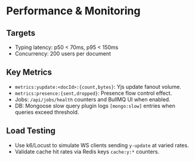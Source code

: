 # Performance & Monitoring

## Targets
- Typing latency: p50 < 70ms, p95 < 150ms
- Concurrency: 200 users per document

## Key Metrics
- `metrics:yupdate:<docId>:{count,bytes}`: Yjs update fanout volume.
- `metrics:presence:{sent,dropped}`: Presence flow control effect.
- Jobs: `/api/jobs/health` counters and BullMQ UI when enabled.
- DB: Mongoose slow query plugin logs `[mongo:slow]` entries when queries exceed threshold.

## Load Testing
- Use k6/Locust to simulate WS clients sending `y-update` at varied rates.
- Validate cache hit rates via Redis keys `cache:y:*` counters.

